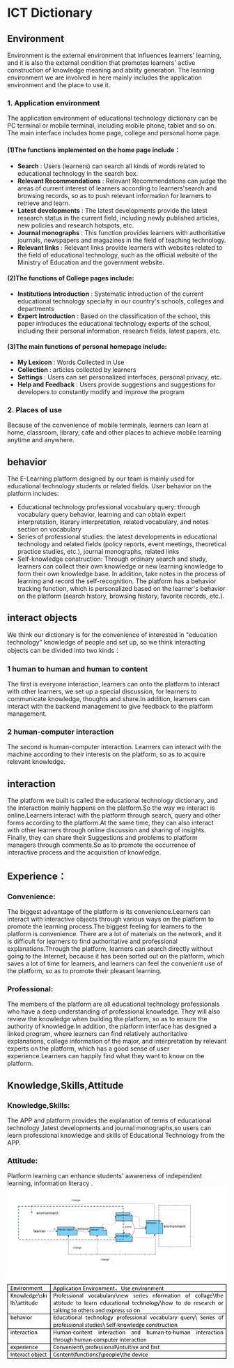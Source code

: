 # ICT Dictionary
## Environment
Environment is the external environment that influences learners' learning, and it is also the external condition that promotes learners' active construction of knowledge meaning and ability generation. The learning environment we are involved in here mainly includes the application environment and the place to use it.
### 1. Application environment
The application environment of educational technology dictionary can be PC terminal or mobile terminal, including mobile phone, tablet and so on. The main interface includes home page, college and personal home page.

#### (1)The functions implemented on the home page include：
* **Search** : Users (learners) can search all kinds of words related to educational technology in the search box.
* **Relevant Recommendations** : Relevant Recommendations can judge the areas of current interest of learners according to learners'search and browsing records, so as to push relevant information for learners to retrieve and learn.
* **Latest developments** : The latest developments provide the latest research status in the current field, including newly published articles, new policies and research hotspots, etc.
* **Journal monographs** : This function provides learners with authoritative journals, newspapers and magazines in the field of teaching technology.
* **Relevant links** : Relevant links provide learners with websites related to the field of educational technology, such as the official website of the Ministry of Education and the government website.

#### (2)The functions of College pages include:

* **Institutions Introduction** : Systematic introduction of the current educational technology specialty in our country's schools, colleges and departments
*  **Expert Introduction** : Based on the classification of the school, this paper introduces the educational technology experts of the school, including their personal information, research fields, latest papers, etc.

#### (3)The main functions of personal homepage include:

* **My Lexicon** : Words Collected in Use
* **Collection** : articles collected by learners
* **Settings** : Users can set personalized interfaces, personal privacy, etc.
* **Help and Feedback** : Users provide suggestions and suggestions for developers to constantly modify and improve the program
### 2. Places of use
Because of the convenience of mobile terminals, learners can learn at home, classroom, library, cafe and other places to achieve mobile learning anytime and anywhere.

## behavior
The E-Learning platform designed by our team is mainly used for educational technology students or related fields. User behavior on the platform includes:
+  Educational technology professional vocabulary query: through vocabulary query behavior, learning and can obtain expert interpretation, literary interpretation, related vocabulary, and notes section on vocabulary
+  Series of professional studies: the latest developments in educational technology and related fields (policy reports, event meetings, theoretical practice studies, etc.), journal monographs, related links
+ Self-knowledge construction: Through ordinary search and study, learners can collect their own knowledge or new learning knowledge to form their own knowledge base. In addition, take notes in the process of learning and record the self-recognition.
The platform has a behavior tracking function, which is personalized based on the learner's behavior on the platform (search history, browsing history, favorite records, etc.).

## interact objects
We think our dictionary is for the convenience of interested in "education technology" knowledge of people and set up, so we think interacting objects can be divided into two kinds： 
### 1 human to human and human to content
The first is everyone interaction, learners can onto the platform to interact with other learners, we set up a special discussion, for learners to communicate knowledge, thoughts and share.In addition, learners can interact with the backend management to give feedback to the platform management.
### 2 human-computer interaction
The second is human-computer interaction. Learners can interact with the machine according to their interests on the platform, so as to acquire relevant knowledge.
## interaction
The platform we built is called the educational technology dictionary, and the interaction mainly happens on the platform.So the way we interact is online.Learners interact with the platform through search, query and other forms according to the platform.At the same time, they can also interact with other learners through online discussion and sharing of insights. Finally, they can share their Suggestions and problems to platform managers through comments.So as to promote the occurrence of interactive process and the acquisition of knowledge.

## Experience：
### Convenience:
The biggest advantage of the platform is its convenience.Learners can interact with interactive objects through various ways on the platform to promote the learning process.The biggest feeling for learners to the platform is convenience. There are a lot of materials on the network, and it is difficult for learners to find authoritative and professional explanations.Through the platform, learners can search directly without going to the Internet, because it has been sorted out on the platform, which saves a lot of time for learners, and learners can feel the convenient use of the platform, so as to promote their pleasant learning.
### Professional:
The members of the platform are all educational technology professionals who have a deep understanding of professional knowledge. They will also review the knowledge when building the platform, so as to ensure the authority of knowledge.In addition, the platform interface has designed a linked program, where learners can find relatively authoritative explanations, college information of the major, and interpretation by relevant experts on the platform, which has a good sense of user experience.Learners can happily find what they want to know on the platform.

## Knowledge,Skills,Attitude
### Knowledge,Skills:
The APP and platform provides the explanation of terms of educational technology ,latest developments and journal monographs,so users can learn professional knowledge and skills of Educational Technology from the APP.
### Attitude:
Platform learning can enhance students' awareness of independent learning, information literacy .
![image](https://github.com/Ouyang-Huiying/Image/blob/master/picture.png)
![image](https://github.com/Ouyang-Huiying/Image/blob/master/factors.png)
